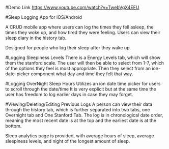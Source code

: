 #Demo Link
https://www.youtube.com/watch?v=TwebVgX4EFU


#Sleep Logging App for iOS/Android

A CRUD mobile app where users can log the times they fell asleep, the times they woke up, and how tired they were feeling.
Users can view their sleep diary in the history tab.

Designed for people who log their sleep after they wake up.  

#Logging Sleepiness Levels
There is a Energy Levels tab, which will show them the stanford scale.
The user will then be able to select from 1-7, which of the options they feel is most appropriate.
Then they select from an ion-date-picker component what day and time they felt that way. 

#Logging OverNight Sleep Hours
Utilizes an ion date time picker for users to scroll through the date/time
It is very explicit but at the same time the user has freedom to log earlier days in case they may forget.  

#Viewing/Deleting/Editing Previous Logs
A person can view their data through the history tab, which is further separated into two tabs, one Overnight tab and
One Stanford Tab.  The log is in chronological date order, meaning the most recent date is at the top and the earliest date is
at the bottom. 

Sleep analytics page is provided, with average hours of sleep, average sleepiness levels, and 
night of the longest amount of sleep.

